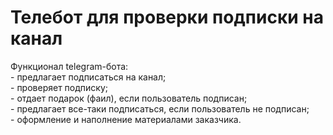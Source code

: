 <h1>Телебот для проверки подписки на канал</h1>
<p>Функционал telegram-бота:<br>
- предлагает подписаться на канал;<br>
- проверяет подписку;<br>
- отдает подарок (фаил), если пользователь подписан;<br>
- предлагает все-таки подписаться, если пользователь не подписан;<br>
- оформление и наполнение материалами заказчика.</p>

